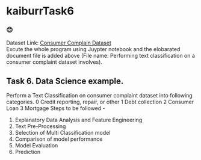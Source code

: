 # kaiburrTask6
### 😊
Dataset Link: <a href="https://catalog.data.gov/dataset/consumer-complaint-database"> Consumer Complain Dataset</a><br>
Excute the whole program using Juypter notebook and the elobarated document file is added above (File name: Performing text classification on a consumer complaint dataset involves).
## Task 6. Data Science example.

Perform a Text Classification on consumer complaint dataset into following categories.
0 Credit reporting, repair, or other
1 Debt collection
2 Consumer Loan
3 Mortgage
Steps to be followed -
1. Explanatory Data Analysis and Feature Engineering
2. Text Pre-Processing
3. Selection of Multi Classification model
4. Comparison of model performance
5. Model Evaluation
6. Prediction
